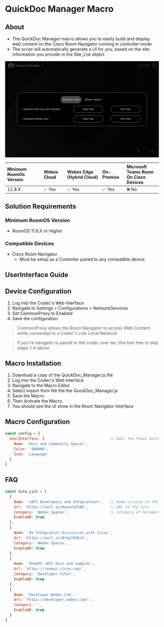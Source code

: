 # QuickDoc Manager Macro

## About

- The QuickDoc Manager macro allows you to easily build and display web content on the Cisco Room Navigator running in controller mode
- The script will automatically generate a UI for you, based on the site information you provide in the Site_List object

[![QuickDocs Manager UI](/images/uDocsQR-controlInterface.png)](#)

| Minimum RoomOs Version | Webex Cloud | Webex Edge (Hybrid Cloud) | On-Premise | Microsoft Teams Room<br>On Cisco Devices |
|:-----------------------|:------------|:--------------------------|:-----------|:-----------------------------------------|
| 11.8.X                 | ✅ Yes       | ✅ Yes                    | ✅ Yes     | ❌ No                                    | 

## Solution Requirements

### Minimum RoomOS Version
- RoomOS 11.8.X or Higher

### Compatible Devices
- Cisco Room Navigator
  - Must be setup as a Controller paired to any compatible device

## UserInterface Guide

## Device Configuration

1. Log into the Codec's Web Interface
2. Navigate to Settings > Configurations > NetworkServices
3. Set CommonProxy to Enabled
4. Save the configuration

> CommonProxy allows the Room Navigator to access Web Content while connected to a Codec's Link Local Network

> If you're navigator is paired to the codec over lan, this feel free to skip steps 1-4 above

## Macro Installation

1. Download a copy of the QuickDoc_Manager.js file
2. Log into the Codec's Web Interface
3. Navigate to the Macro Editor
4. Select import from file the the QuickDoc_Manager.js
5. Save the Macro
6. Then Activate the Macro
7. You should see the UI show in the Room Navigator Interface

## Macro Configuration

```javascript
const config = {
  UserInterface: {                              // Edit the Panel button generated on the Room Navigator
    Name: 'Docs and Community Spaces',
    Color: '800000',
    Icon: 'Language'
  }
}
```

## FAQ


```javascript
const Site_List = [
  {
    Name: 'xAPI Developers and Integrations',   // Name visible to the User
    Url: 'https://eurl.io/#ywxvh25AA',          // URL to the Site
    Category: 'Webex Spaces',                   // Category of Document. Use this to paginate URLs
    EnableQR: true
  },
  {
    Name: 'AV Integrators Discussion with Cisco',
    Url: 'https://eurl.io/#rkp76XDrG',
    Category: 'Webex Spaces',
    EnableQR: true
  },
  {
    Name: 'RoomOS xAPI Docs and Samples',
    Url: 'https://roomos.cisco.com/',
    Category: 'Developer Sites',
    EnableQR: true
  },
  {
    Name: 'Developer.Webex.Com',
    Url: 'https://developer.webex.com/',
    Category: '',
    EnableQR: true
  }
]
```